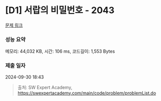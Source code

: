 # [D1] 서랍의 비밀번호 - 2043 

[문제 링크](https://swexpertacademy.com/main/code/problem/problemDetail.do?contestProbId=AV5QJ_8KAx8DFAUq) 

### 성능 요약

메모리: 44,032 KB, 시간: 106 ms, 코드길이: 1,553 Bytes

### 제출 일자

2024-09-30 18:43



> 출처: SW Expert Academy, https://swexpertacademy.com/main/code/problem/problemList.do